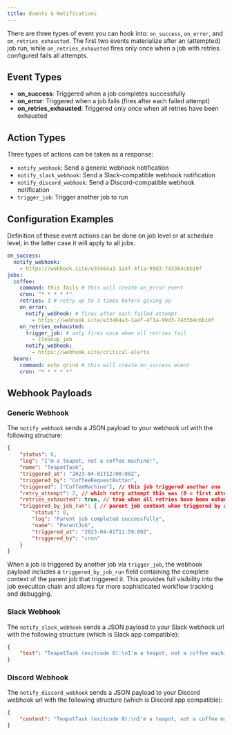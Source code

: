 ```yaml
---
title: Events & Notifications
---
```


There are three types of event you can hook into: `on_success`, `on_error`, and `on_retries_exhausted`. The first two events materialize after an (attempted) job run, while `on_retries_exhausted` fires only once when a job with retries configured fails all attempts.

## Event Types

- **on_success**: Triggered when a job completes successfully
- **on_error**: Triggered when a job fails (fires after each failed attempt)
- **on_retries_exhausted**: Triggered only once when all retries have been exhausted

## Action Types

Three types of actions can be taken as a response:
- `notify_webhook`: Send a generic webhook notification
- `notify_slack_webhook`: Send a Slack-compatible webhook notification  
- `notify_discord_webhook`: Send a Discord-compatible webhook notification
- `trigger_job`: Trigger another job to run

## Configuration Examples

Definition of these event actions can be done on job level or at schedule level, in the latter case it will apply to all jobs.

```yaml
on_success:
  notify_webhook:
    - https://webhook.site/e33464a3-1a4f-4f1a-99d3-743364c6b10f
jobs:
  coffee:
    command: this fails # this will create on_error event
    cron: "* * * * *"
    retries: 3 # retry up to 3 times before giving up
    on_error:
      notify_webhook: # fires after each failed attempt
        - https://webhook.site/e33464a3-1a4f-4f1a-99d3-743364c6b10f
    on_retries_exhausted:
      trigger_job: # only fires once when all retries fail
        - cleanup_job
      notify_webhook:
        - https://webhook.site/critical-alerts
  beans:
    command: echo grind # this will create on_success event
    cron: "* * * * *"
```

## Webhook Payloads

### Generic Webhook

The `notify_webhook` sends a JSON payload to your webhook url with the following structure:

```json
{
	"status": 0,
	"log": "I'm a teapot, not a coffee machine!",
	"name": "TeapotTask",
	"triggered_at": "2023-04-01T12:00:00Z",
	"triggered_by": "CoffeeRequestButton",
	"triggered": ["CoffeeMachine"], // this job triggered another one
	"retry_attempt": 2, // which retry attempt this was (0 = first attempt)
	"retries_exhausted": true, // true when all retries have been exhausted
	"triggered_by_job_run": { // parent job context when triggered by another job
		"status": 0,
		"log": "Parent job completed successfully",
		"name": "ParentJob",
		"triggered_at": "2023-04-01T11:59:00Z",
		"triggered_by": "cron"
	}
}
```

When a job is triggered by another job via `trigger_job`, the webhook payload includes a `triggered_by_job_run` field containing the complete context of the parent job that triggered it. This provides full visibility into the job execution chain and allows for more sophisticated workflow tracking and debugging.

### Slack Webhook

The `notify_slack_webhook` sends a JSON payload to your Slack webhook url with the following structure (which is Slack app compatible):

```json
{
	"text": "TeapotTask (exitcode 0):\nI'm a teapot, not a coffee machine!"
}
```

### Discord Webhook

The `notify_discord_webhook` sends a JSON payload to your Discord webhook url with the following structure (which is Discord app compatible):

```json
{
	"content": "TeapotTask (exitcode 0):\nI'm a teapot, not a coffee machine!"
}
```